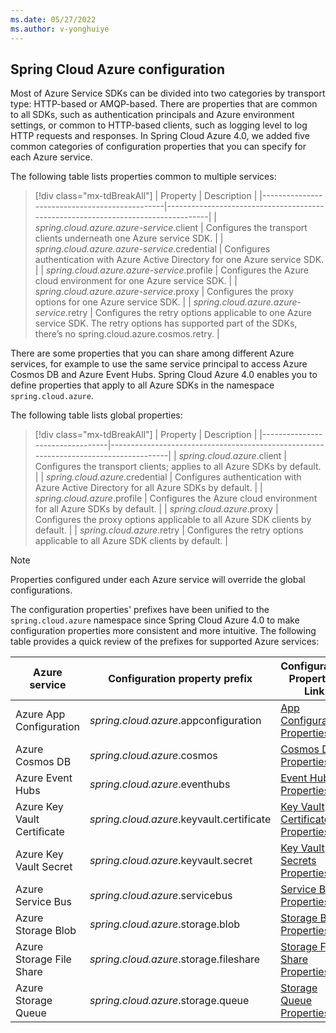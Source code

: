 ```yaml
---
ms.date: 05/27/2022
ms.author: v-yonghuiye
---
```


## Spring Cloud Azure configuration

Most of Azure Service SDKs can be divided into two categories by transport type: HTTP-based or AMQP-based. There are properties that are common to all SDKs, such as authentication principals and Azure environment settings, or common to HTTP-based clients, such as logging level to log HTTP requests and responses. In Spring Cloud Azure 4.0, we added five common categories of configuration properties that you can specify for each Azure service.

The following table lists properties common to multiple services:

> [!div class="mx-tdBreakAll"]
> | Property                                      | Description                                                                      |
> |-----------------------------------------------|----------------------------------------------------------------------------------|
> | *spring.cloud.azure.azure-service*.client     | Configures the transport clients underneath one Azure service SDK.               |
> | *spring.cloud.azure.azure-service*.credential | Configures authentication with Azure Active Directory for one Azure service SDK. |
> | *spring.cloud.azure.azure-service*.profile    | Configures the Azure cloud environment for one Azure service SDK.                |
> | *spring.cloud.azure.azure-service*.proxy      | Configures the proxy options for one Azure service SDK.                          |
> | *spring.cloud.azure.azure-service*.retry      | Configures the retry options applicable to one Azure service SDK. The retry options has supported part of the SDKs, there’s no spring.cloud.azure.cosmos.retry.                                                                     |

There are some properties that you can share among different Azure services, for example to use the same service principal to access Azure Cosmos DB and Azure Event Hubs. Spring Cloud Azure 4.0 enables you to define properties that apply to all Azure SDKs in the namespace `spring.cloud.azure`.

The following table lists global properties:

> [!div class="mx-tdBreakAll"]
> | Property                        | Description                                                                          |
> |---------------------------------|--------------------------------------------------------------------------------------|
> | *spring.cloud.azure*.client     | Configures the transport clients; applies to all Azure SDKs by default.              |
> | *spring.cloud.azure*.credential | Configures authentication with Azure Active Directory for all Azure SDKs by default. |
> | *spring.cloud.azure*.profile    | Configures the Azure cloud environment for all Azure SDKs by default.                |
> | *spring.cloud.azure*.proxy      | Configures the proxy options applicable to all Azure SDK clients by default.         |
> | *spring.cloud.azure*.retry      | Configures the retry options applicable to all Azure SDK clients by default.         |

> [!NOTE]
> Properties configured under each Azure service will override the global configurations.

The configuration properties' prefixes have been unified to the `spring.cloud.azure` namespace since Spring Cloud Azure 4.0 to make configuration properties more consistent and more intuitive. The following table provides a quick review of the prefixes for supported Azure services:

| Azure service               | Configuration property prefix             | Configuration Properties Link                                                                                |
|-----------------------------|-------------------------------------------|--------------------------------------------------------------------------------------------------------------|
| Azure App Configuration     | *spring.cloud.azure*.appconfiguration     | [App Configuration Properties](../../spring-cloud-azure-appendix.md#azure-app-configuration-properties)           |
| Azure Cosmos DB             | *spring.cloud.azure*.cosmos               | [Cosmos DB Properties](../../spring-cloud-azure-appendix.md#azure-cosmos-db-properties)                                 |
| Azure Event Hubs            | *spring.cloud.azure*.eventhubs            | [Event Hubs Properties](../../spring-cloud-azure-appendix.md#azure-event-hubs-properties)                         |
| Azure Key Vault Certificate | *spring.cloud.azure*.keyvault.certificate | [Key Vault Certificates Properties](../../spring-cloud-azure-appendix.md#azure-key-vault-certificates-properties) |
| Azure Key Vault Secret      | *spring.cloud.azure*.keyvault.secret      | [Key Vault Secrets Properties](../../spring-cloud-azure-appendix.md#azure-key-vault-secrets-properties)           |
| Azure Service Bus           | *spring.cloud.azure*.servicebus           | [Service Bus Properties](../../spring-cloud-azure-appendix.md#azure-service-bus-properties)                       |
| Azure Storage Blob          | *spring.cloud.azure*.storage.blob         | [Storage Blob Properties](../../spring-cloud-azure-appendix.md#azure-storage-blob-properties)                     |
| Azure Storage File Share    | *spring.cloud.azure*.storage.fileshare    | [Storage File Share Properties](../../spring-cloud-azure-appendix.md#azure-storage-file-share-properties)         |
| Azure Storage Queue         | *spring.cloud.azure*.storage.queue        | [Storage Queue Properties](../../spring-cloud-azure-appendix.md#azure-storage-queue-properties)                   |
